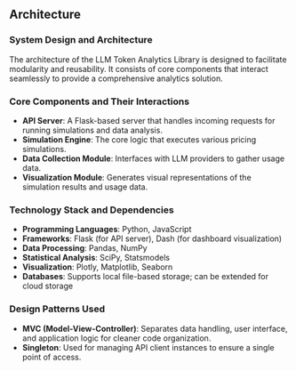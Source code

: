 ## Architecture
### System Design and Architecture
The architecture of the LLM Token Analytics Library is designed to facilitate modularity and reusability. It consists of core components that interact seamlessly to provide a comprehensive analytics solution.

### Core Components and Their Interactions
- **API Server**: A Flask-based server that handles incoming requests for running simulations and data analysis.
- **Simulation Engine**: The core logic that executes various pricing simulations.
- **Data Collection Module**: Interfaces with LLM providers to gather usage data.
- **Visualization Module**: Generates visual representations of the simulation results and usage data.

### Technology Stack and Dependencies
- **Programming Languages**: Python, JavaScript
- **Frameworks**: Flask (for API server), Dash (for dashboard visualization)
- **Data Processing**: Pandas, NumPy
- **Statistical Analysis**: SciPy, Statsmodels
- **Visualization**: Plotly, Matplotlib, Seaborn
- **Databases**: Supports local file-based storage; can be extended for cloud storage

### Design Patterns Used
- **MVC (Model-View-Controller)**: Separates data handling, user interface, and application logic for cleaner code organization.
- **Singleton**: Used for managing API client instances to ensure a single point of access.
